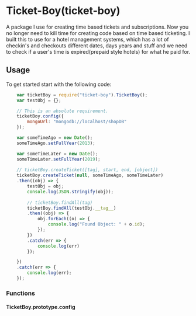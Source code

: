 # Ticket-Boy(ticket-boy) 
A package I use for creating time based tickets and subscriptions. Now you no longer need to kill time for creating code based on time based ticketing. I built this to use for a hotel management systems, which has a lot of checkin's and checkouts different dates, days years and stuff and we need to check if a user's time is expired(prepaid style hotels) for what he paid for.

## Usage
To get started start with the following code:

``` javascript
	var ticketBoy = require("ticket-boy").TicketBoy();
    var testObj = {};

    // This is an absolute requirement.
    ticketBoy.config({
	    mongoUrl: "mongodb://localhost/shopDB"
    });

    var someTimeAgo = new Date();
    someTimeAgo.setFullYear(2013);

    var someTimeLater = new Date();
    someTimeLater.setFullYear(2019);
    
    // ticketBoy.createTicket([tag], start, end, [object])
    ticketBoy.createTicket(null, someTimeAgo, someTimeLater)
 	.then((obj) => {
     	testObj = obj;
 		console.log(JSON.stringify(obj));
 		
	 	// ticketBoy.findAll(tag)
	 	ticketBoy.findAll(testObj.__tag__)
	 	.then((obj) => {
	 		obj.forEach((o) => {
	 		    console.log("Found Object: " + o.id);
	 		});
	 	})
	 	.catch(err => {
	 	    console.log(err)
	 	});

 	})
 	.catch(err => {
        console.log(err);
 	});
```

### Functions

#### TicketBoy.prototype.config





